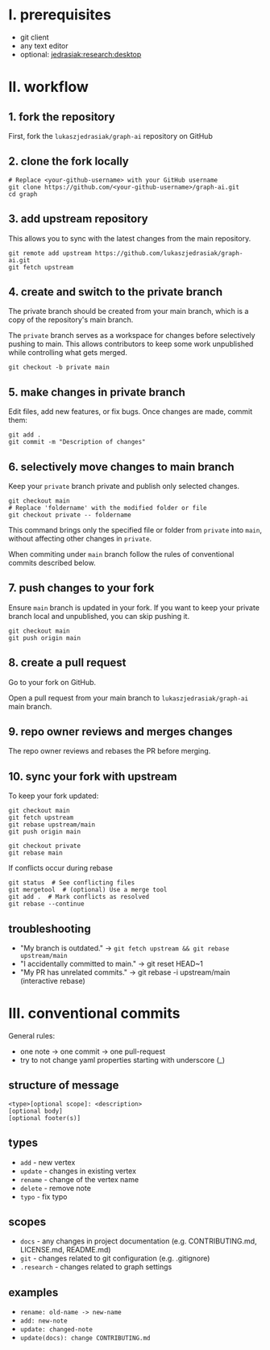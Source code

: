 # I. prerequisites

* git client
* any text editor
* optional: [jedrasiak:research:desktop](https://github.com/lukaszjedrasiak/research-desktop)

# II. workflow

## 1. fork the repository

First, fork the `lukaszjedrasiak/graph-ai` repository on GitHub

## 2. clone the fork locally

```
# Replace <your-github-username> with your GitHub username
git clone https://github.com/<your-github-username>/graph-ai.git
cd graph
```

## 3. add upstream repository

This allows you to sync with the latest changes from the main repository.

```
git remote add upstream https://github.com/lukaszjedrasiak/graph-ai.git
git fetch upstream
```

## 4. create and switch to the private branch

The private branch should be created from your main branch, which is a copy of the repository's main branch.

The `private` branch serves as a workspace for changes before selectively pushing to main. This allows contributors to keep some work unpublished while controlling what gets merged.

```
git checkout -b private main
```

## 5. make changes in private branch

Edit files, add new features, or fix bugs. Once changes are made, commit them:

```
git add .
git commit -m "Description of changes"
```

## 6. selectively move changes to main branch

Keep your `private` branch private and publish only selected changes.

```
git checkout main
# Replace 'foldername' with the modified folder or file
git checkout private -- foldername
```

This command brings only the specified file or folder from `private` into `main`, without affecting other changes in `private`.

When commiting under `main` branch follow the rules of conventional commits described below.

## 7. push changes to your fork

Ensure `main` branch is updated in your fork. If you want to keep your private branch local and unpublished, you can skip pushing it.

```
git checkout main
git push origin main
```

## 8. create a pull request

Go to your fork on GitHub.

Open a pull request from your main branch to `lukaszjedrasiak/graph-ai` main branch.

## 9. repo owner reviews and merges changes

The repo owner reviews and rebases the PR before merging.

## 10. sync your fork with upstream

To keep your fork updated:
```
git checkout main
git fetch upstream
git rebase upstream/main
git push origin main

git checkout private
git rebase main
```

If conflicts occur during rebase
```
git status  # See conflicting files
git mergetool  # (optional) Use a merge tool
git add .  # Mark conflicts as resolved
git rebase --continue
```

## troubleshooting

* "My branch is outdated." -> `git fetch upstream && git rebase upstream/main`
* "I accidentally committed to main." -> git reset HEAD~1
* "My PR has unrelated commits." -> git rebase -i upstream/main (interactive rebase)

# III. conventional commits

General rules:
* one note -> one commit -> one pull-request
* try to not change yaml properties starting with underscore (_)

## structure of message

```
<type>[optional scope]: <description>
[optional body]
[optional footer(s)]
```

## types

* `add` - new vertex
* `update` - changes in existing vertex
* `rename` - change of the vertex name
* `delete` - remove note
* `typo` - fix typo

## scopes

* `docs` - any changes in project documentation (e.g. CONTRIBUTING.md, LICENSE.md, README.md)
* `git` - changes related to git configuration (e.g. .gitignore)
* `.research` - changes related to graph settings

## examples

* `rename: old-name -> new-name`
* `add: new-note`
* `update: changed-note`
* `update(docs): change CONTRIBUTING.md`